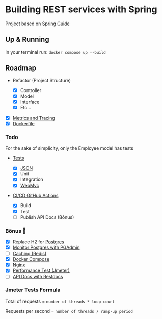 # Building REST services with Spring

Project based on [Spring Guide](https://spring.io/guides/tutorials/rest/)

## Up & Running

In your terminal run: `docker compose up --build`

## Roadmap

- Refactor (Project Structure)

  - [x] Controller
  - [x] Model
  - [x] Interface
  - [x] Etc...

- [x] [Metrics and Tracing](https://spring.io/guides/gs/tanzu-observability/)
- [x] [Dockerfile](https://spring.io/guides/topicals/spring-boot-docker/)

### Todo

For the sake of simplicity, only the Employee model has tests

- [Tests](https://docs.spring.io/spring-boot/docs/3.2.2/reference/html/features.html#features.testing)

  - [x] [JSON](https://spring.academy/courses/building-a-rest-api-with-spring-boot)
  - [x] Unit
  - [x] Integration
  - [x] [WebMvc](https://spring.io/guides/gs/testing-web/)

- [CI/CD GitHub Actions](https://docs.github.com/en/actions/automating-builds-and-tests/building-and-testing-java-with-maven)

  - [x] Build
  - [x] Test
  - [ ] Publish API Docs (Bônus)

### Bônus 🎁

- [x] Replace H2 for [Postgres](https://www.docker.com/blog/how-to-use-the-postgres-docker-official-image/)
- [x] [Monitor Postgres with PGAdmin](https://github.com/docker/awesome-compose/tree/master/postgresql-pgadmin)
- [ ] [Caching (Redis)](https://docs.spring.io/spring-framework/reference/integration/cache/annotations.html)
- [x] [Docker Compose](https://github.com/docker/awesome-compose/tree/master/spring-postgres)
- [x] [Nginx](https://github.com/docker/awesome-compose/tree/master)
- [x] [Performance Test (Jmeter)](https://jmeter.apache.org/index.html)
- [ ] [API Docs with Restdocs](https://spring.io/guides/gs/testing-restdocs/)

### Jmeter Tests Formula

Total of requests = `number of threads * loop count`

Requests per second = `number of threads / ramp-up period`
